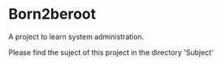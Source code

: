 # Born2beroot
A project to learn system administration.

Please find the suject of this project in the directory 'Subject'
